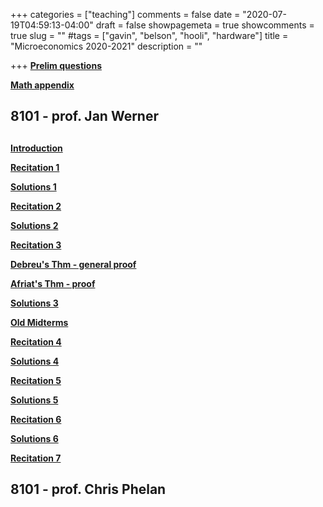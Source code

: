 +++
categories = ["teaching"]
comments = false
date = "2020-07-19T04:59:13-04:00"
draft = false
showpagemeta = true
showcomments = true
slug = ""
#tags = ["gavin", "belson", "hooli", "hardware"]
title = "Microeconomics 2020-2021"
description = ""





+++
**[Prelim questions](/microprelim.pdf)**


**[Math appendix](/mathappendix.pdf)** 

##  8101 - prof. Jan Werner <h2> 

**[Introduction](/intro.pdf)**

**[Recitation 1](/Recitations1_091020.pdf)** 

**[Solutions 1](/Recitations1_c.pdf)**
  
**[Recitation 2](/Recitations2_091720.pdf)** 

**[Solutions 2](/Recitations2_c.pdf)**
  
**[Recitation 3](/Recitations3_092420.pdf)** 

**[Debreu's Thm - general proof](/3Debreu.pdf)** 

**[Afriat's Thm - proof](/3Afriat.pdf)** 

**[Solutions 3](/Recitations3_c.pdf)**
  
**[Old Midterms](/midterm1.pdf)**

**[Recitation 4](/Recitations4_100120.pdf)** 

**[Solutions 4](/Recitations4_c.pdf)**
  
**[Recitation 5](/Recitations5_100820.pdf)** 

**[Solutions 5](/Recitations5_c.pdf)**

**[Recitation 6](/Recitations6_101520.pdf)** 

**[Solutions 6](/Recitations6_c.pdf)**

**[Recitation 7](/Recitations7_101920.pdf)** 



##  8101 - prof. Chris Phelan <h2> 
